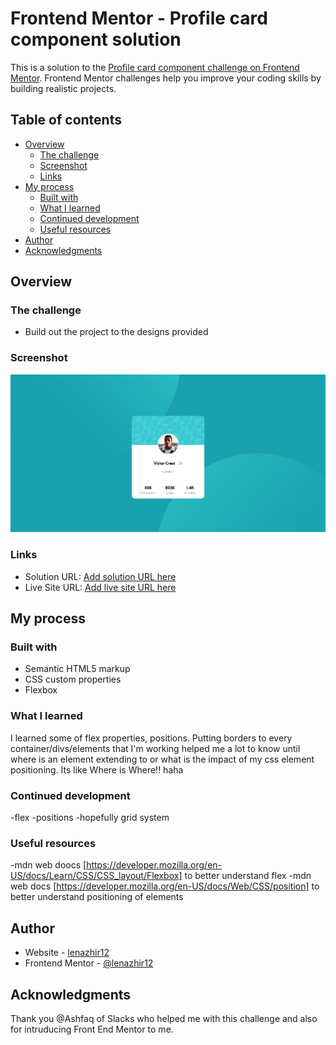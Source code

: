 # Frontend Mentor - Profile card component solution

This is a solution to the [Profile card component challenge on Frontend Mentor](https://www.frontendmentor.io/challenges/profile-card-component-cfArpWshJ). Frontend Mentor challenges help you improve your coding skills by building realistic projects. 

## Table of contents

- [Overview](#overview)
  - [The challenge](#the-challenge)
  - [Screenshot](#screenshot)
  - [Links](#links)
- [My process](#my-process)
  - [Built with](#built-with)
  - [What I learned](#what-i-learned)
  - [Continued development](#continued-development)
  - [Useful resources](#useful-resources)
- [Author](#author)
- [Acknowledgments](#acknowledgments)


## Overview

### The challenge

- Build out the project to the designs provided

### Screenshot

![](./screenshot.png)


### Links

- Solution URL: [Add solution URL here](https://github.com/lenazhir12/profile-card-component-main.git)
- Live Site URL: [Add live site URL here](https://lenazhir12.github.io/profile-card-component-main/)

## My process

### Built with

- Semantic HTML5 markup
- CSS custom properties
- Flexbox


### What I learned

I learned some of flex properties, positions. Putting borders to every container/divs/elements that I'm working
helped me a lot to know until where is an element extending to or what is the impact of my css element positioning. Its like Where is Where!! haha

### Continued development
-flex
-positions
-hopefully grid system


### Useful resources

-mdn web doocs [https://developer.mozilla.org/en-US/docs/Learn/CSS/CSS_layout/Flexbox] to better understand flex
-mdn web docs [https://developer.mozilla.org/en-US/docs/Web/CSS/position] to better understand positioning of elements

## Author

- Website - [lenazhir12](https://www.your-site.com)
- Frontend Mentor - [@lenazhir12](https://www.frontendmentor.io/profile/yourusername)

## Acknowledgments

Thank you @Ashfaq of Slacks who helped me with this challenge and also for intruducing Front End Mentor to me.


